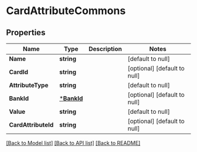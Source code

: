 # CardAttributeCommons

## Properties
Name | Type | Description | Notes
------------ | ------------- | ------------- | -------------
**Name** | **string** |  | [default to null]
**CardId** | **string** |  | [optional] [default to null]
**AttributeType** | **string** |  | [default to null]
**BankId** | [***BankId**](BankId.md) |  | [optional] [default to null]
**Value** | **string** |  | [default to null]
**CardAttributeId** | **string** |  | [optional] [default to null]

[[Back to Model list]](../README.md#documentation-for-models) [[Back to API list]](../README.md#documentation-for-api-endpoints) [[Back to README]](../README.md)


